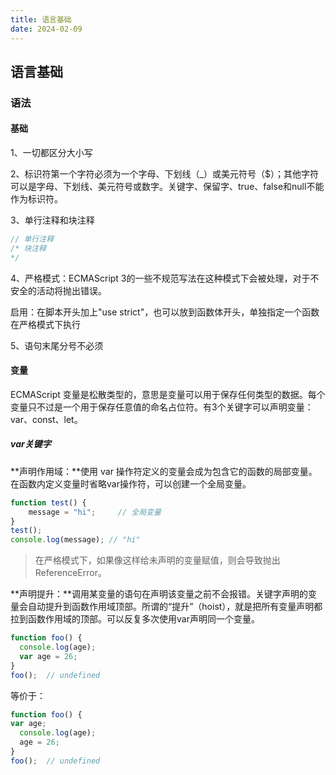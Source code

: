 ```yaml
---
title: 语言基础
date: 2024-02-09
---
```


## 语言基础

### 语法

#### 基础

1、一切都区分大小写

2、标识符第一个字符必须为一个字母、下划线（_）或美元符号（$）；其他字符可以是字母、下划线、美元符号或数字。关键字、保留字、true、false和null不能作为标识符。

3、单行注释和块注释

```js
// 单行注释
/* 块注释
*/
```

4、严格模式：ECMAScript 3的一些不规范写法在这种模式下会被处理，对于不安全的活动将抛出错误。

启用：在脚本开头加上"use strict"，也可以放到函数体开头，单独指定一个函数在严格模式下执行

5、语句末尾分号不必须

#### 变量

ECMAScript 变量是松散类型的，意思是变量可以用于保存任何类型的数据。每个变量只不过是一个用于保存任意值的命名占位符。有3个关键字可以声明变量：var、const、let。

##### var关键字

**声明作用域：**使用 var 操作符定义的变量会成为包含它的函数的局部变量。在函数内定义变量时省略var操作符，可以创建一个全局变量。

```js
function test() { 
	message = "hi";     // 全局变量 
} 
test(); 
console.log(message); // "hi" 
```

> 在严格模式下，如果像这样给未声明的变量赋值，则会导致抛出ReferenceError。

**声明提升：**调用某变量的语句在声明该变量之前不会报错。关键字声明的变量会自动提升到函数作用域顶部。所谓的“提升”（hoist），就是把所有变量声明都拉到函数作用域的顶部。可以反复多次使用var声明同一个变量。

```js
function foo() {  
  console.log(age); 
  var age = 26; 
} 
foo();  // undefined 
```

等价于：

```js
function foo() { 
var age; 
  console.log(age); 
  age = 26; 
} 
foo();  // undefined 
```
